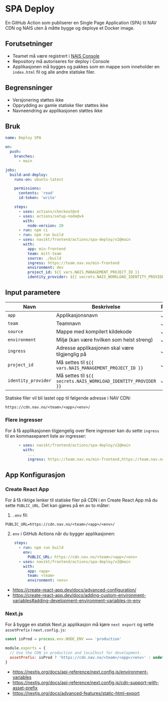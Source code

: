 # SPA Deploy

En GitHub Action som publiserer en Single Page Application (SPA) til NAV CDN og NAIS uten å måtte bygge og deploye et Docker image.

## Forutsetninger

* Teamet må være registrert i [NAIS Console](https://console.nav.cloud.nais.io)
* Repository må autoriseres for deploy i Console
* Applikasjonen må bygges og pakkes som en mappe som inneholder en `index.html` fil og alle andre statiske filer.

## Begrensninger

* Versjonering støttes ikke
* Opprydding av gamle statiske filer støttes ikke
* Navneendring av applikasjonen støttes ikke

## Bruk

```yaml
name: Deploy SPA

on:
  push:
    branches:
      - main

jobs:
  build-and-deploy:
    runs-on: ubuntu-latest

    permissions:
      contents: 'read'
      id-token: 'write'

    steps:
      - uses: actions/checkout@v4
      - uses: actions/setup-node@v4
        with:
          node-version: 20
      - run: npm ci
      - run: npm run build
      - uses: navikt/frontend/actions/spa-deploy/v2@main
        with:
          app: min-frontend
          team: mitt-team
          source: ./build
          ingress: https://team.nav.no/min-frontend
          environment: dev
          project_id: ${{ vars.NAIS_MANAGEMENT_PROJECT_ID }}
          identity_provider: ${{ secrets.NAIS_WORKLOAD_IDENTITY_PROVIDER }}
```

## Input parametere

| Navn | Beskrivelse | Påkrevd | Default |
| ---- | ----------- | -------- | ------- |
| `app` | Applikasjonsnavn | Ja | |
| `team` | Teamnavn | Ja | |
| `source` | Mappe med kompilert kildekode | Ja | |
| `environment` | Miljø (kan være hvilken som helst streng) | Ja | |
| `ingress` | Adresse applikasjonen skal være tilgjenglig på | Ja | |
| `project_id` | Må settes til `${{ vars.NAIS_MANAGEMENT_PROJECT_ID }}` | Ja | |
| `identity_provider` | Må settes til `${{ secrets.NAIS_WORKLOAD_IDENTITY_PROVIDER }}` | Ja | |

Statiske filer vil bli lastet opp til følgende adresse i NAV CDN:

```text
https://cdn.nav.no/<team>/<app>/<env>/
```

### Flere ingresser

For å få applikasjonen tilgjengelig over flere ingresser kan du sette `ingress` til en kommaseparert liste av ingresser:

```yaml
      - uses: navikt/frontend/actions/spa-deploy/v2@main
        with:
          ...
          ingress: https://team.nav.no/min-frontend,https://team.nav.no/andre-ingress
```

## App Konfigurasjon

### Create React App

For å få riktige lenker til statiske filer på CDN i en Create React App må du sette `PUBLIC_URL`. Det kan gjøres på en av to måter:

1. `.env` fil:

```text
PUBLIC_URL=https://cdn.nav.no/<team>/<app>/<env>/
```

2. `env` i GitHub Actions når du bygger applikasjonen:

```yaml
    steps:
      - run: npm run build
        env:
          PUBLIC_URL: https://cdn.nav.no/<team>/<app>/<env>
      - uses: navikt/frontend/actions/spa-deploy/v2@main
        with:
          app: <app>
          team: <team>
          environment: <env>
```

* https://create-react-app.dev/docs/advanced-configuration/
* https://create-react-app.dev/docs/adding-custom-environment-variables#adding-development-environment-variables-in-env

### Next.js

For å bygge en statisk Next.js applikasjon må kjøre `next export` og sette `assetPrefix` i `next.config.js`:

```js
const isProd = process.env.NODE_ENV === 'production'

module.exports = {
  // Use the CDN in production and localhost for development.
  assetPrefix: isProd ? 'https://cdn.nav.no/<team>/<app>/<env>' : undefined,
}
```

* https://nextjs.org/docs/api-reference/next.config.js/environment-variables
* https://nextjs.org/docs/api-reference/next.config.js/cdn-support-with-asset-prefix
* https://nextjs.org/docs/advanced-features/static-html-export
